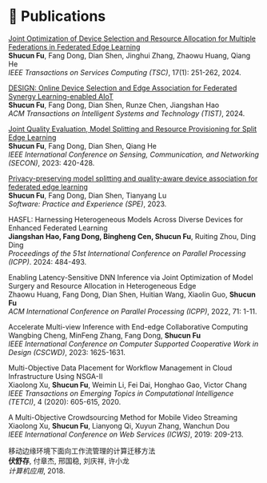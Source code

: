 # 📝 Publications 

[Joint Optimization of Device Selection and Resource Allocation for Multiple Federations in Federated Edge Learning](https://ieeexplore.ieee.org/abstract/document/10365387) <br>
<b>Shucun Fu</b>, Fang Dong, Dian Shen, Jinghui Zhang, Zhaowu Huang, Qiang He <br>
*IEEE Transactions on Services Computing (TSC)*, 17(1): 251-262, 2024. <br>


[DESIGN: Online Device Selection and Edge Association for Federated Synergy Learning-enabled AIoT](https://dl.acm.org/doi/abs/10.1145/3673237) <br> 
<b>Shucun Fu</b>, Fang Dong, Dian Shen, Runze Chen, Jiangshan Hao <br> 
 *ACM Transactions on Intelligent Systems and Technology (TIST)*, 2024. <br>


[Joint Quality Evaluation, Model Splitting and Resource Provisioning for Split Edge Learning](https://ieeexplore.ieee.org/abstract/document/10287470) <br>
<b>Shucun Fu</b>, Fang Dong, Dian Shen, Qiang He <br>
*IEEE International Conference on Sensing, Communication, and Networking (SECON)*, 2023: 420-428. <br>


[Privacy-preserving model splitting and quality-aware device association for federated edge learning](https://onlinelibrary.wiley.com/doi/abs/10.1002/spe.3252) <br> 
<b>Shucun Fu</b>, Fang Dong, Dian Shen, Tianyang Lu <br> 
 *Software: Practice and Experience (SPE)*, 2023. <br>


HASFL: Harnessing Heterogeneous Models Across Diverse Devices for Enhanced Federated Learning <br>
<b>Jiangshan Hao, Fang Dong, Bingheng Cen, Shucun Fu</b>, Ruiting Zhou, Ding Ding <br>
*Proceedings of the 51st International Conference on Parallel Processing (ICPP)*. 2024: 484-493. <br>


Enabling Latency-Sensitive DNN Inference via Joint Optimization of Model Surgery and Resource Allocation in Heterogeneous Edge <br> 
Zhaowu Huang, Fang Dong, Dian Shen, Huitian Wang, Xiaolin Guo, <b>Shucun Fu</b> <br> 
*ACM International Conference on Parallel Processing (ICPP)*, 2022, 71: 1-11. <br>


Accelerate Multi-view Inference with End-edge Collaborative Computing <br> 
Wangbing Cheng, MinFeng Zhang, Fang Dong, <b>Shucun Fu</b> <br> 
*IEEE International Conference on Computer Supported Cooperative Work in Design (CSCWD)*, 2023: 1625-1631. <br>


Multi-Objective Data Placement for Workflow Management in Cloud Infrastructure Using NSGA-II <br> 
Xiaolong Xu, <b>Shucun Fu</b>, Weimin Li, Fei Dai, Honghao Gao, Victor Chang <br> 
*IEEE Transactions on Emerging Topics in Computational Intelligence (TETCI)*, 4 (2020): 605-615, 2020. <br>


A Multi-Objective Crowdsourcing Method for Mobile Video Streaming <br> 
Xiaolong Xu, <b>Shucun Fu</b>, Lianyong Qi, Xuyun Zhang, Wanchun Dou <br> 
*IEEE International Conference on Web Services (ICWS)*, 2019: 209-213. <br>


移动边缘环境下面向工作流管理的计算迁移方法 <br> 
<b>伏舒存</b>, 付章杰, 邢国稳, 刘庆祥, 许小龙 <br> 
 *计算机应用*, 2018. <br>

